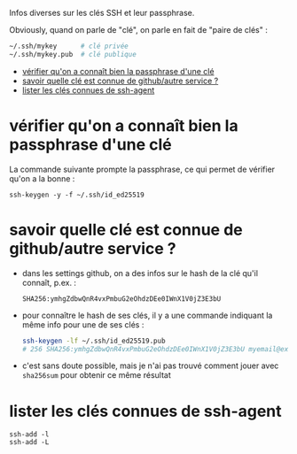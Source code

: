 Infos diverses sur les clés SSH et leur passphrase.

Obviously, quand on parle de "clé", on parle en fait de "paire de clés" :

```sh
~/.ssh/mykey      # clé privée
~/.ssh/mykey.pub  # clé publique
```

* [vérifier qu'on a connaît bien la passphrase d'une clé](#vérifier-quon-a-connaît-bien-la-passphrase-dune-clé)
* [savoir quelle clé est connue de github/autre service ?](#savoir-quelle-clé-est-connue-de-githubautre-service-)
* [lister les clés connues de ssh-agent](#lister-les-clés-connues-de-ssh-agent)


# vérifier qu'on a connaît bien la passphrase d'une clé

La commande suivante prompte la passphrase, ce qui permet de vérifier qu'on a la bonne :

```
ssh-keygen -y -f ~/.ssh/id_ed25519
```

# savoir quelle clé est connue de github/autre service ?

- dans les settings github, on a des infos sur le hash de la clé qu'il connaît, p.ex. :
    ```
    SHA256:ymhgZdbwQnR4vxPmbuG2eOhdzDEe0IWnX1V0jZ3E3bU

    ```
- pour connaître le hash de ses clés, il y a une commande indiquant la même info pour une de ses clés :
    ```sh
    ssh-keygen -lf ~/.ssh/id_ed25519.pub
    # 256 SHA256:ymhgZdbwQnR4vxPmbuG2eOhdzDEe0IWnX1V0jZ3E3bU myemail@example.com (ED25519)
    ```
- c'est sans doute possible, mais je n'ai pas trouvé comment jouer avec `sha256sum` pour obtenir ce même résultat

# lister les clés connues de ssh-agent

```
ssh-add -l
ssh-add -L
```
